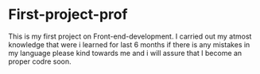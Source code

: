 # First-project-prof
This is my first project on Front-end-development. I carried out my atmost knowledge that were i learned for last 6 months if there is any mistakes in my language please kind towards me and i will assure that I become an proper codre soon.
